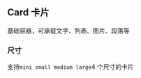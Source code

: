 <div class="demo-header">
<p class="overviewicon">
  <span class="wapi-form-button"/>
</p>

## Card 卡片

<nova-uxlink widget-name="Card"></nova-uxlink>

基础容器，可承载文字、列表、图片、段落等

</div>

### 尺寸

支持`mini small medium large`4 个尺寸的卡片

<nova-demo-view link="card/card-size.vue"></nova-demo-view>

<br />
